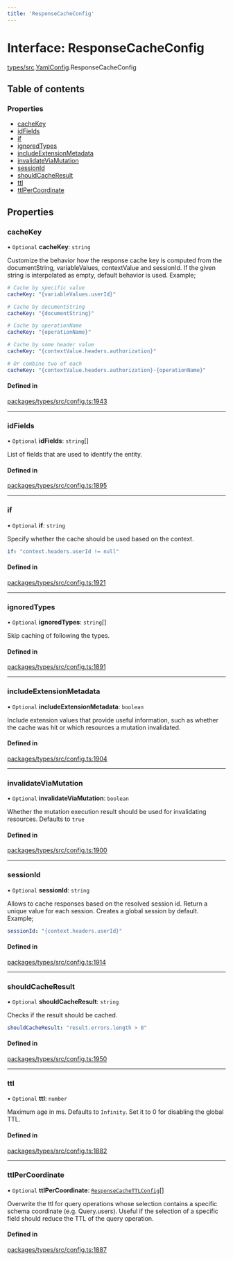 ```yaml
---
title: 'ResponseCacheConfig'
---
```


# Interface: ResponseCacheConfig

[types/src](../modules/types_src).[YamlConfig](../modules/types_src.YamlConfig).ResponseCacheConfig

## Table of contents

### Properties

- [cacheKey](types_src.YamlConfig.ResponseCacheConfig#cachekey)
- [idFields](types_src.YamlConfig.ResponseCacheConfig#idfields)
- [if](types_src.YamlConfig.ResponseCacheConfig#if)
- [ignoredTypes](types_src.YamlConfig.ResponseCacheConfig#ignoredtypes)
- [includeExtensionMetadata](types_src.YamlConfig.ResponseCacheConfig#includeextensionmetadata)
- [invalidateViaMutation](types_src.YamlConfig.ResponseCacheConfig#invalidateviamutation)
- [sessionId](types_src.YamlConfig.ResponseCacheConfig#sessionid)
- [shouldCacheResult](types_src.YamlConfig.ResponseCacheConfig#shouldcacheresult)
- [ttl](types_src.YamlConfig.ResponseCacheConfig#ttl)
- [ttlPerCoordinate](types_src.YamlConfig.ResponseCacheConfig#ttlpercoordinate)

## Properties

### cacheKey

• `Optional` **cacheKey**: `string`

Customize the behavior how the response cache key is computed from the documentString, variableValues, contextValue and sessionId.
If the given string is interpolated as empty, default behavior is used.
Example;
```yaml
# Cache by specific value
cacheKey: "{variableValues.userId}"

# Cache by documentString
cacheKey: "{documentString}"

# Cache by operationName
cacheKey: "{operationName}"

# Cache by some header value
cacheKey: "{contextValue.headers.authorization}"

# Or combine two of each
cacheKey: "{contextValue.headers.authorization}-{operationName}"
```

#### Defined in

[packages/types/src/config.ts:1943](https://github.com/Urigo/graphql-mesh/blob/master/packages/types/src/config.ts#L1943)

___

### idFields

• `Optional` **idFields**: `string`[]

List of fields that are used to identify the entity.

#### Defined in

[packages/types/src/config.ts:1895](https://github.com/Urigo/graphql-mesh/blob/master/packages/types/src/config.ts#L1895)

___

### if

• `Optional` **if**: `string`

Specify whether the cache should be used based on the context.
```yaml
if: "context.headers.userId != null"
```

#### Defined in

[packages/types/src/config.ts:1921](https://github.com/Urigo/graphql-mesh/blob/master/packages/types/src/config.ts#L1921)

___

### ignoredTypes

• `Optional` **ignoredTypes**: `string`[]

Skip caching of following the types.

#### Defined in

[packages/types/src/config.ts:1891](https://github.com/Urigo/graphql-mesh/blob/master/packages/types/src/config.ts#L1891)

___

### includeExtensionMetadata

• `Optional` **includeExtensionMetadata**: `boolean`

Include extension values that provide useful information, such as whether the cache was hit or which resources a mutation invalidated.

#### Defined in

[packages/types/src/config.ts:1904](https://github.com/Urigo/graphql-mesh/blob/master/packages/types/src/config.ts#L1904)

___

### invalidateViaMutation

• `Optional` **invalidateViaMutation**: `boolean`

Whether the mutation execution result should be used for invalidating resources.
Defaults to `true`

#### Defined in

[packages/types/src/config.ts:1900](https://github.com/Urigo/graphql-mesh/blob/master/packages/types/src/config.ts#L1900)

___

### sessionId

• `Optional` **sessionId**: `string`

Allows to cache responses based on the resolved session id.
Return a unique value for each session.
Creates a global session by default.
Example;
```yaml
sessionId: "{context.headers.userId}"
```

#### Defined in

[packages/types/src/config.ts:1914](https://github.com/Urigo/graphql-mesh/blob/master/packages/types/src/config.ts#L1914)

___

### shouldCacheResult

• `Optional` **shouldCacheResult**: `string`

Checks if the result should be cached.
```yaml
shouldCacheResult: "result.errors.length > 0"
```

#### Defined in

[packages/types/src/config.ts:1950](https://github.com/Urigo/graphql-mesh/blob/master/packages/types/src/config.ts#L1950)

___

### ttl

• `Optional` **ttl**: `number`

Maximum age in ms. Defaults to `Infinity`. Set it to 0 for disabling the global TTL.

#### Defined in

[packages/types/src/config.ts:1882](https://github.com/Urigo/graphql-mesh/blob/master/packages/types/src/config.ts#L1882)

___

### ttlPerCoordinate

• `Optional` **ttlPerCoordinate**: [`ResponseCacheTTLConfig`](types_src.YamlConfig.ResponseCacheTTLConfig)[]

Overwrite the ttl for query operations whose selection contains a specific schema coordinate (e.g. Query.users).
Useful if the selection of a specific field should reduce the TTL of the query operation.

#### Defined in

[packages/types/src/config.ts:1887](https://github.com/Urigo/graphql-mesh/blob/master/packages/types/src/config.ts#L1887)
